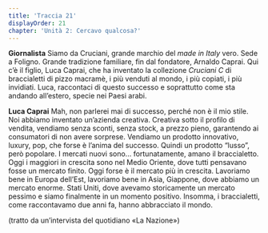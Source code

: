 ```yaml
---
title: 'Traccia 21'
displayOrder: 21
chapter: 'Unità 2: Cercavo qualcosa?'
---
```


**Giornalista** Siamo da Cruciani, grande marchio del _made in Italy_ vero. Sede a Foligno. Grande tradizione familiare, fin dal fondatore, Arnaldo Caprai. Qui c’è il figlio, Luca Caprai, che ha inventato la collezione _Cruciani C_ di braccialetti di pizzo macramè, i più venduti al mondo, i più copiati, i più invidiati. Luca, raccontaci di questo successo e soprattutto come sta andando all’estero, specie nei Paesi arabi.

**Luca Caprai** Mah, non parlerei mai di successo, perché non è il mio stile. Noi abbiamo inventato un’azienda creativa. Creativa sotto il profilo di vendita, vendiamo senza sconti, senza stock, a prezzo pieno, garantendo ai consumatori di non avere sorprese. Vendiamo un prodotto innovativo, luxury, pop, che forse è l’anima del successo. Quindi un prodotto “lusso”, però popolare. I mercati nuovi sono... fortunatamente, amano il braccialetto. Oggi i maggiori in crescita sono nel Medio Oriente, dove tutti pensavano fosse un mercato finito. Oggi forse è il mercato più in crescita. Lavoriamo bene in Europa dell’Est, lavoriamo bene in Asia, Giappone, dove abbiamo un mercato enorme. Stati Uniti, dove avevamo storicamente un mercato pessimo e siamo finalmente in un momento positivo. Insomma, i braccialetti, come raccontavamo due anni fa, hanno abbracciato il mondo.

(tratto da un’intervista del quotidiano «La Nazione»)
